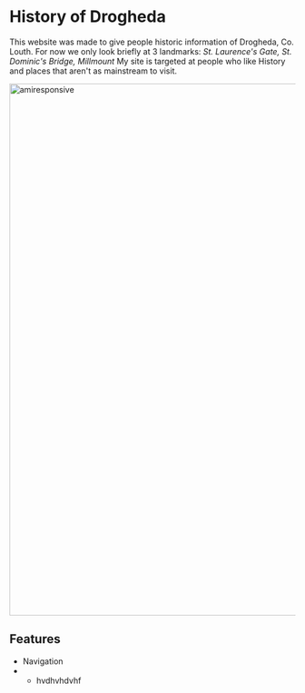 # History of Drogheda

This website was made to give people historic information of Drogheda, Co. Louth. 
For now we only look briefly at 3 landmarks: *St. Laurence's Gate,* *St. Dominic's Bridge,* *Millmount*
My site is targeted at people who like History and places that aren't as mainstream to visit.

<img width="937" alt="amiresponsive" src="https://user-images.githubusercontent.com/104259989/169685373-5e9e3730-f0aa-4a91-a332-ceeab0d0cf0d.png">


## Features

* Navigation
* * hvdhvhdvhf
